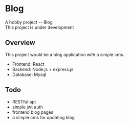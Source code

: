 # Blog
A hobby project -- Blog  
This project is under development

## Overview
This project would be a blog application with a simple cms.
- Frontend: React
- Backend: Node.js + express.js
- Database: Mysql

## Todo
- RESTful api
- simple jwt auth
- frontend blog pages
- a simple cms for updating blog
